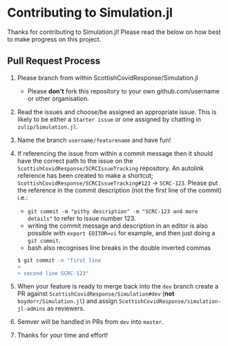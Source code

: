 # Contributing to Simulation.jl

Thanks for contributing to Simulation.jl! Please read the below on how best to make progress on this project.

## Pull Request Process


1. Please branch from within ScottishCovidResponse/Simulation.jl 

   - Please **don't** fork this repository to your own github.com/username or other organisation.

2. Read the issues and choose/be assigned an appropriate issue. This is likely to be either a `Starter issue` or one assigned by chatting in `zulip/Simulation.jl`.

3. Name the branch `username/featurename` and have fun!

4. If referencing the issue from within a commit message then it should have the correct path to the issue on the `ScottishCovidResponse/SCRCIssueTracking` repository. An autolink reference has been created to make a shortcut;  `ScottishCovidResponse/SCRCIssueTracking#123` -> `SCRC-123`. Please put the reference in the commit description (not the first line of the commit) i.e.:

   - `git commit -m "pithy description" -m "SCRC-123 and more details"` to refer to issue number 123. 
   - writing the commit message and description in an editor is also possible with `export EDITOR=vi` for example, and then just doing a `git commit`. 
   - bash also recognises line breaks in the double inverted commas

   ```bash
   $ git commit -m "first line
   >
   > second line SCRC-123"
   ```

5. When your feature is ready to merge back into the `dev` branch create a PR against  `ScottishCovidResponse/Simulation#dev` (**not** `boydorr/Simulation.jl`) and assign `ScottishCovidResponse/simulation-jl-admins` as reviewers.

6. Semver will be handled in PRs from `dev` into `master`.

7. Thanks for your time and effort!

